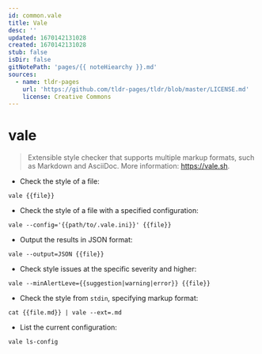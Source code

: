 ```yaml
---
id: common.vale
title: Vale
desc: ''
updated: 1670142131028
created: 1670142131028
stub: false
isDir: false
gitNotePath: 'pages/{{ noteHiearchy }}.md'
sources:
  - name: tldr-pages
    url: 'https://github.com/tldr-pages/tldr/blob/master/LICENSE.md'
    license: Creative Commons
---
```

# vale

> Extensible style checker that supports multiple markup formats, such as Markdown and AsciiDoc.
> More information: <https://vale.sh>.

- Check the style of a file:

`vale {{file}}`

- Check the style of a file with a specified configuration:

`vale --config='{{path/to/.vale.ini}}' {{file}}`

- Output the results in JSON format:

`vale --output=JSON {{file}}`

- Check style issues at the specific severity and higher:

`vale --minAlertLeve={{suggestion|warning|error}} {{file}}`

- Check the style from `stdin`, specifying markup format:

`cat {{file.md}} | vale --ext=.md`

- List the current configuration:

`vale ls-config`

